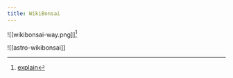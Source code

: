 ```yaml
---
title: WikiBonsai
---
```


![[wikibonsai-way.png]][^twt]

![[astro-wikibonsai]]


[^twt]: [explain](https://twitter.com/wibomd/status/1703930973371412699)
